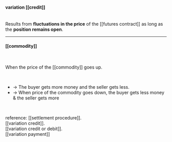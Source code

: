 #### variation [[credit]]
<br>
Results from <b>fluctuations in the price</b> of the [[futures contract]] as long as the <b>position remains open</b>.  

<br>

___

#### [[commodity]]
<br>

When the price of the [[commodity]] goes up.  

<br>

* -> The buyer gets more money and the seller gets less.<br>
* -> When price of the commodity goes down, the buyer gets less money & the seller gets more

 <br>


reference:
[[settlement procedure]].  
[[variation credit]].  
[[variation credit or debit]].  
[[variation payment]]